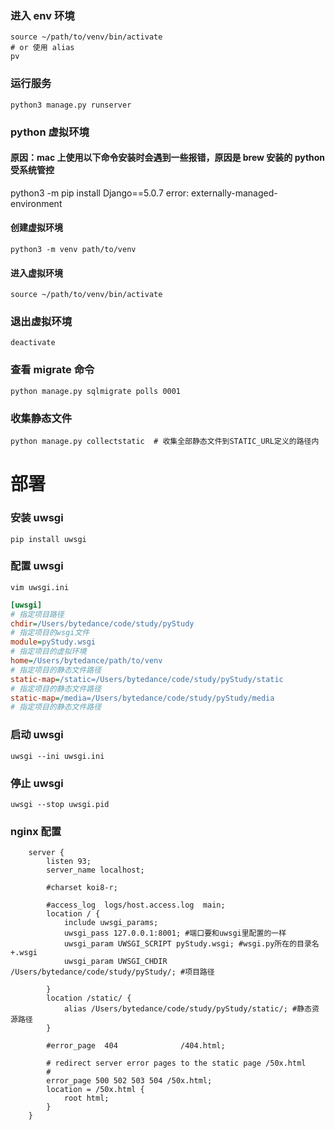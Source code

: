 ### 进入 env 环境

```shell
source ~/path/to/venv/bin/activate
# or 使用 alias
pv
```

### 运行服务

```shell
python3 manage.py runserver
```

### python 虚拟环境

#### 原因：mac 上使用以下命令安装时会遇到一些报错，原因是 brew 安装的 python 受系统管控

python3 -m pip install Django==5.0.7
error: externally-managed-environment

#### 创建虚拟环境

```shell
python3 -m venv path/to/venv
```

#### 进入虚拟环境

```shell
source ~/path/to/venv/bin/activate
```

### 退出虚拟环境

```shell
deactivate
```

### 查看 migrate 命令

```shell
python manage.py sqlmigrate polls 0001
```

### 收集静态文件

```shell
python manage.py collectstatic  # 收集全部静态文件到STATIC_URL定义的路径内

```

# 部署

### 安装 uwsgi

```shell
pip install uwsgi
```

### 配置 uwsgi

```shell
vim uwsgi.ini
```

```ini
[uwsgi]
# 指定项目路径
chdir=/Users/bytedance/code/study/pyStudy
# 指定项目的wsgi文件
module=pyStudy.wsgi
# 指定项目的虚拟环境
home=/Users/bytedance/path/to/venv
# 指定项目的静态文件路径
static-map=/static=/Users/bytedance/code/study/pyStudy/static
# 指定项目的静态文件路径
static-map=/media=/Users/bytedance/code/study/pyStudy/media
# 指定项目的静态文件路径

```

### 启动 uwsgi

```shell
uwsgi --ini uwsgi.ini
```

### 停止 uwsgi

```shell
uwsgi --stop uwsgi.pid
```

### nginx 配置

```shell
    server {
        listen 93;
        server_name localhost;

        #charset koi8-r;

        #access_log  logs/host.access.log  main;
        location / {
            include uwsgi_params;
            uwsgi_pass 127.0.0.1:8001; #端口要和uwsgi里配置的一样
            uwsgi_param UWSGI_SCRIPT pyStudy.wsgi; #wsgi.py所在的目录名+.wsgi
            uwsgi_param UWSGI_CHDIR /Users/bytedance/code/study/pyStudy/; #项目路径

        }
        location /static/ {
            alias /Users/bytedance/code/study/pyStudy/static/; #静态资源路径
        }

        #error_page  404              /404.html;

        # redirect server error pages to the static page /50x.html
        #
        error_page 500 502 503 504 /50x.html;
        location = /50x.html {
            root html;
        }
    }
```
